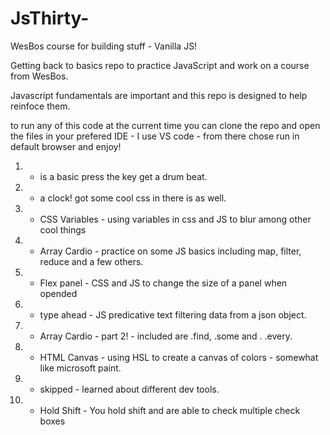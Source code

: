 # JsThirty-
WesBos course for building stuff - Vanilla JS!

Getting back to basics repo to practice JavaScript and work on a course from WesBos.

Javascript fundamentals are important and this repo is designed to help reinfoce them.

to run any of this code at the current time you can clone the repo and open the files in your prefered IDE - I use VS code - from there chose run in default browser and enjoy!

1. - is a basic press the key get a drum beat. 
2. - a clock! got some cool css in there is as well.
3. - CSS Variables - using variables in css and JS to blur among other cool things 
4. - Array Cardio - practice on some JS basics including map, filter, reduce and a few others.
5. - Flex panel - CSS and JS to change the size of a panel when opended
6. - type ahead - JS predicative text filtering data from a json object.
7. - Array Cardio - part 2! - included are .find, .some and . .every.
8. - HTML Canvas - using HSL to create a canvas of colors - somewhat like microsoft paint.
9. - skipped - learned about different dev tools.
10. - Hold Shift - You hold shift and are able to check multiple check boxes 
